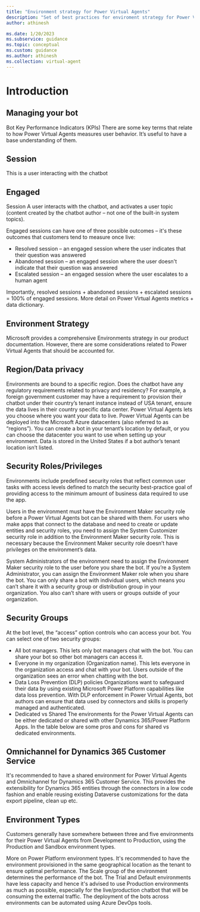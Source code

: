 ```yaml
---
title: "Environment strategy for Power Virtual Agents"
description: "Set of best practices for enviroment strategy for Power Virtual Agents"
author: athinesh

ms.date: 1/20/2023
ms.subservice: guidance
ms.topic: conceptual
ms.custom: guidance
ms.author: athinesh
ms.collection: virtual-agent
---
```

# Introduction

## Managing your bot

Bot Key Performance Indicators (KPIs) There are some key terms that relate to how Power Virtual Agents measures user behavior. It’s useful to have a base understanding of them.

## Session

This is a user interacting with the chatbot

## Engaged

Session A user interacts with the chatbot, and activates a user topic (content created by the chatbot author – not one of the built-in system topics).

<!-- Insert Image -->
  
Engaged sessions can have one of three possible outcomes – it's these outcomes that customers tend to measure once live:

- Resolved session – an engaged session where the user indicates that their question was answered
- Abandoned session – an engaged session where the user doesn't indicate that their question was answered
- Escalated session – an engaged session where the user escalates to a human agent
  
Importantly, resolved sessions + abandoned sessions + escalated sessions = 100% of engaged sessions. More detail on Power Virtual Agents metrics + data dictionary.

## Environment Strategy

Microsoft provides a comprehensive Environments strategy in our product documentation. However, there are some considerations related to Power Virtual Agents that should be accounted for.

## Region/Data privacy

Environments are bound to a specific region. Does the chatbot have any regulatory requirements related to privacy and residency? For example, a foreign government customer may have a requirement to provision their chatbot under their country’s tenant instance instead of USA tenant, ensure the data lives in their country specific data center. Power Virtual Agents lets you choose where you want your data to live. Power Virtual Agents can be deployed into the Microsoft Azure datacenters (also referred to as “regions”). You can create a bot in your tenant’s location by default, or you can choose the datacenter you want to use when setting up your environment. Data is stored in the United States if a bot author’s tenant location isn’t listed.

## Security Roles/Privileges

Environments include predefined security roles that reflect common user tasks with access levels defined to match the security best-practice goal of providing access to the minimum amount of business data required to use the app.

Users in the environment must have the Environment Maker security role before a Power Virtual Agents bot can be shared with them. For users who make apps that connect to the database and need to create or update entities and security roles, you need to assign the System Customizer security role in addition to the Environment Maker security role. This is necessary because the Environment Maker security role doesn’t have privileges on the environment’s data.

System Administrators of the environment need to assign the Environment Maker security role to the user before you share the bot. If you’re a System Administrator, you can assign the Environment Maker role when you share the bot. You can only share a bot with individual users, which means you can’t share it with a security group or distribution group in your organization. You also can’t share with users or groups outside of your organization.
  
## Security Groups

At the bot level, the “access” option controls who can access your bot. You can select one of two security groups:

- All bot managers. This lets only bot managers  chat with the bot. You can share your bot so other bot managers can access it.
- Everyone in my organization (Organization name). This lets everyone in the organization access and chat with your bot. Users outside of the organization sees an error when chatting with the bot.
- Data Loss Prevention (DLP) policies Organizations want to safeguard their data by using existing Microsoft Power Platform capabilities like data loss prevention. With DLP enforcement in Power Virtual Agents, bot authors can ensure that data used by connectors and skills is properly managed and authenticated.
- Dedicated vs Shared The environments for the Power Virtual Agents can be either dedicated or shared with other Dynamics 365/Power Platform Apps. In the table below are some pros and cons for shared vs dedicated environments.

## Omnichannel for Dynamics 365 Customer Service

It's recommended to have a shared environment for Power Virtual Agents and Omnichannel for Dynamics 365 Customer Service. This provides the extensibility for Dynamics 365 entities through the connectors in a low code fashion and enable reusing existing Dataverse customizations for the data export pipeline, clean up etc.

## Environment Types

 Customers generally have somewhere between three and five environments for their Power Virtual Agents from Development to Production, using the Production and Sandbox environment types.

More on Power Platform environment types.
It's recommended to have the environment provisioned in the same geographical location as the tenant to ensure optimal performance. The Scale group of the environment determines the performance of the bot. The Trial and Default environments have less capacity and hence it's advised to use Production environments as much as possible, especially for the live/production chatbot that will be consuming the external traffic. The deployment of the bots across environments can be automated using Azure DevOps tools.  
